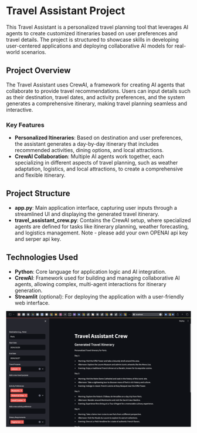 # Travel Assistant Project

This Travel Assistant is a personalized travel planning tool that leverages AI agents to create customized itineraries based on user preferences and travel details. The project is structured to showcase skills in developing user-centered applications and deploying collaborative AI models for real-world scenarios.

## Project Overview

The Travel Assistant uses CrewAI, a framework for creating AI agents that collaborate to provide travel recommendations. Users can input details such as their destination, travel dates, and activity preferences, and the system generates a comprehensive itinerary, making travel planning seamless and interactive.

### Key Features

- **Personalized Itineraries**: Based on destination and user preferences, the assistant generates a day-by-day itinerary that includes recommended activities, dining options, and local attractions.
- **CrewAI Collaboration**: Multiple AI agents work together, each specializing in different aspects of travel planning, such as weather adaptation, logistics, and local attractions, to create a comprehensive and flexible itinerary.

## Project Structure

- **app.py**: Main application interface, capturing user inputs through a streamlined UI and displaying the generated travel itinerary.
- **travel_assistant_crew.py**: Contains the CrewAI setup, where specialized agents are defined for tasks like itinerary planning, weather forecasting, and logistics management. Note - please add your own OPENAI api key and serper api key. 

## Technologies Used

- **Python**: Core language for application logic and AI integration.
- **CrewAI**: Framework used for building and managing collaborative AI agents, allowing complex, multi-agent interactions for itinerary generation.
- **Streamlit** (optional): For deploying the application with a user-friendly web interface.

![Travel Assistant Screenshot](images/Travel_Advisor.png)

